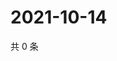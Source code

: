 # 2021-10-14

共 0 条

<!-- BEGIN WEIBO -->
<!-- 最后更新时间 Thu Oct 14 2021 07:08:30 GMT+0800 (China Standard Time) -->

<!-- END WEIBO -->
